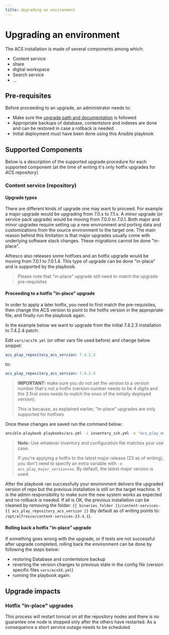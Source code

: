 ```yaml
---
title: Upgrading an environment
---
```


# Upgrading an environment

The ACS installation is made of several components among which:

- Content service
- share
- digital workspace
- Search service
- ...

## Pre-requisites

Before proceeding to an upgrade, an administrator needs to:

- Make sure the [upgrade path and documentation][acs-upgrade] is followed
- Appropriate backups of database, contentstore and indexes are done and can be
  restored in case a rollback is needed
- Initial deployment must have been done using this Ansible playbook

## Supported Components

Below is a description of the supported upgrade procedure for each supported
component (at the time of writing it's only hotfix upgrades for ACS repository)

### Content service (repository)

#### Upgrade types

There are different kinds of upgrade one may want to proceed. For example a
major upgrade would be upgrading from 7.0.x to 7.1.x. A minor upgrade (or
service pack upgrade) would be moving from 7.0.0 to 7.0.1. Both major and minor
upgrades require setting up a new environment and porting data and
customizations from the source environment to the target one. The main reason
behind this limitation is that major upgrades usually come with underlying
software stack changes. These migrations cannot be done "in-place".

Alfresco also releases some hotfixes and an hotfix upgrade would be moving from
7.0.1 to 7.0.1.4. This type of upgrade can be done "in-place" and is supported
by the playbook.

> Please note that "in-place" upgrade still need to match the upgrade pre-requisites

#### Proceeding to a hotfix "in-place" upgrade

In order to apply a later hotfix, you need to first match the pre-requisites,
then change the ACS version to point to the hotfix version in the appropriate
file, and finally run the playbook again.

In the example below we want to upgrade from the initial 7.4.2.3 installation to
7.4.2.4 patch:

Edit `vars/acs74.yml` (or other vars file used before) and change below snippet:

```yaml
acs_play_repository_acs_version: 7.4.2.3
```

to:

```yaml
acs_play_repository_acs_version: 7.4.2.4
```

> **IMPORTANT:** make sure you do not set the version to a version number that's not
> a hotfix (version number needs to be 4 digits and the 3 first ones needs to
> match the ones of the initially deployed version).
>
> This is because, as explained earlier, "in-place" upgrades are only supported
> for hotfixes

Once these changes are saved run the command below:

```bash
ansible-playbook playbooks/acs.yml -i inventory_ssh.yml -e "acs_play_major_version=74"
```

> **Note:** Use whatever inventory and configuration file matches your use case.
>
> If you're applying a hotfix to the latest major release (23 as of writing), you
> don't need to specify an extra variable with `-e acs_play_major_version=xx`.
> By default, the latest major version is used.

After the playbook ran successfully your environment delivers the upgraded
version of repo but the previous installation is still on the target machine. It
is the admin responsibility to make sure the new system works as expected and no
rollback is needed. If all is OK, the previous installation can be cleaned by
removing the folder: `{{ binaries_folder }}/content-services-{{
acs_play_repository_acs_version }}` (by default as of writing points to:
`/opt/alfresco/content-services-23.4.1`).

#### Rolling back a hotfix "in-place" upgrade

If something goes wrong with the upgrade, or if tests are not successful after
upgrade completed, rolling back the environment can be done by following the
steps below:

- restoring Database and contentstore backup
- reverting the version changes to previous state in the config file (version
  specific files `vars/acsXX.yml`)
- running the playbook again.

## Upgrade impacts

### Hotfix "in-place" upgrades

This process will restart tomcat on all the repository nodes and there is no
guarantee one node is stopped only after the others have restarted. As a
consequence a short service outage needs to be scheduled

[acs-upgrade]: https://support.hyland.com/r/Alfresco/Alfresco-Content-Services/23.4/Alfresco-Content-Services/Upgrade
